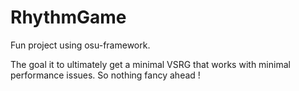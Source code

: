 # RhythmGame

Fun project using osu-framework.

The goal it to ultimately get a minimal VSRG that works with minimal performance issues. So nothing fancy ahead !